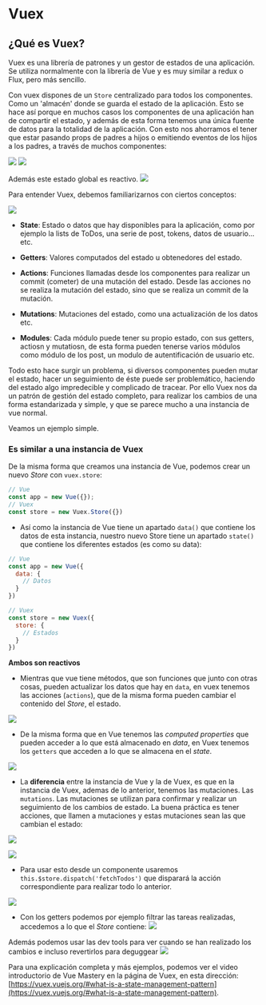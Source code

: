 # Vuex


## ¿Qué es Vuex? 

Vuex es una librería de patrones y un gestor de estados de una aplicación. Se utiliza normalmente con la librería de Vue y es muy similar a redux o Flux, pero más sencillo.

Con vuex dispones de un `Store` centralizado para todos los componentes. Como un 'almacén' donde se guarda el estado de la aplicación. Esto se hace así porque en muchos casos los componentes de una aplicación han de compartir el estado, y además de esta forma tenemos una única fuente de datos para la totalidad de la aplicación. Con esto nos ahorramos el tener que estar pasando props de padres a hijos o emitiendo eventos de los hijos a los padres, a través de muchos componentes:

![](notes-images/events-props.png) ![](notes-images/one-place.png)

Además este estado global es reactivo.
![](notes-images/reactive.png)

Para entender Vuex, debemos familiarizarnos con ciertos conceptos:

![](notes-images/vuex-1.png)

- **State**: Estado o datos que hay disponibles para la aplicación, como por ejemplo la lists de ToDos, una serie de post, tokens, datos de usuario... etc.

- **Getters**: Valores computados del estado u obtenedores del estado.

- **Actions**: Funciones llamadas desde los componentes para realizar un commit (cometer) de una mutación del estado. Desde las acciones no se realiza la mutación del estado, sino que se realiza un commit de la mutación.

- **Mutations**: Mutaciones del estado, como una actualización de los datos etc.

- **Modules**: Cada módulo puede tener su propio estado, con sus getters, actiosn y mutatiosn, de esta forma pueden tenerse varios módulos como módulo de los post, un modulo de autentificación de usuario etc.


Todo esto hace surgir un problema, si diversos componentes pueden mutar el estado, hacer un seguimiento de éste puede ser problemático, haciendo del estado algo impredecible y complicado de tracear. Por ello Vuex nos da un patrón de gestión del estado completo, para realizar los cambios de una forma estandarizada y simple, y que se parece mucho a una instancia de vue normal.

Veamos un ejemplo simple.

### Es similar a una instancia de Vuex

De la misma forma que creamos una instancia de Vue, podemos crear un nuevo *Store* con `vuex.store`:

```js
// Vue
const app = new Vue({});
// Vuex
const store = new Vuex.Store({})
```

- Así como la instancia de Vue tiene un apartado `data()` que contiene los datos de esta instancia, nuestro nuevo Store tiene un apartado `state()` que contiene los diferentes estados (es como su data):

```js
// Vue
const app = new Vue({
  data: {
    // Datos
  }
})

// Vuex
const store = new Vuex({
  store: {
    // Estados
  }
})
```
**Ambos son reactivos**

- Mientras que vue tiene métodos, que son funciones que junto con otras cosas, pueden actualizar los datos que hay en `data`, en vuex tenemos las acciones (`actions`), que de la misma forma pueden cambiar el contenido del *Store*, el estado.

![](notes-images/data-actions.png)

- De la misma forma que en Vue tenemos las *computed properties* que pueden acceder a lo que está almacenado en *data*, en Vuex tenemos los `getters` que acceden a lo que se almacena en el *state*.

![](notes-images/computed-getters.png)

- La **diferencia** entre la instancia de Vue y la de Vuex, es que en la instancia de Vuex, ademas de lo anterior, tenemos las mutaciones. Las `mutations`. Las mutaciones se utilizan para confirmar y realizar un seguimiento de los cambios de estado. La buena práctica es tener acciones, que llamen a mutaciones y estas mutaciones sean las que cambian el estado:

![](notes-images/actions-mutations.png)

![](notes-images/state-mutations-example.gif)

- Para usar esto desde un componente usaremos `this.$store.dispatch('fetchTodos')` que disparará la acción correspondiente para realizar todo lo anterior.

![](notes-images/store-from-component.gif)

- Con los getters podemos por ejemplo filtrar las tareas realizadas, accedemos a lo que el *Store* contiene:
![](notes-images/getters.png)

Además podemos usar las dev tools para ver cuando se han realizado los cambios e incluso revertirlos para deguggear
![](notes-images/getters-example.gif)

Para una explicación completa y más ejemplos, podemos ver el video introductorio de Vue Mastery en la página de Vuex, en esta dirección: [https://vuex.vuejs.org/#what-is-a-state-management-pattern](https://vuex.vuejs.org/#what-is-a-state-management-pattern).




